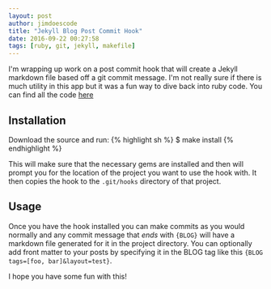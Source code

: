 ```yaml
---
layout: post
author: jimdoescode
title: "Jekyll Blog Post Commit Hook"
date: 2016-09-22 00:27:58
tags: [ruby, git, jekyll, makefile]
---
```


I'm wrapping up work on a post commit hook that will create a Jekyll markdown file based off a git commit message. I'm not really sure if there is much utility in this app but it was a fun way to dive back into ruby code. You can find all the code [here](https://github.com/jimdoescode/jekyll-blog-post-commit-hook)

Installation
------------

Download the source and run:
{% highlight sh %}
$ make install
{% endhighlight %}

This will make sure that the necessary gems are installed and then will prompt you for the location of the project you want to use the hook with. It then copies the hook to the `.git/hooks` directory of that project.

Usage
-----

Once you have the hook installed you can make commits as you would normally and any commit message that *ends* with `{BLOG}` will have a markdown file generated for it in the project directory. You can optionally add front matter to your posts by specifying it in the BLOG tag like this `{BLOG tags=[foo, bar]&layout=test}`.

I hope you have some fun with this!
